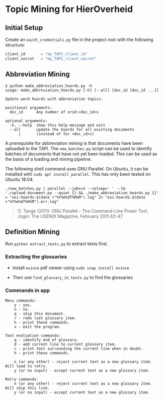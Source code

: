# Topic Mining for HierOverheid

## Initial Setup
Create an `oauth_credentials.py` file in the project root with the following structure:

```python
client_id       = "my_TAPI_client_id"
client_secret   = "my_TAPI_client_secret"
```

## Abbreviation Mining

```shell script
$ python make_abbreviation_hoards.py -h
usage: make_abbreviation_hoards.py [-h] [--all] [doc_id [doc_id ...]]

Update word hoards with abbreviation topics.

positional arguments:
  doc_id      Any number of orid:<doc_id>s

optional arguments:
  -h, --help  show this help message and exit
  --all       update the hoards for all existing documents 
      |       (instead of for <doc_id>s)
```

A prerequisite for abbreviation mining is that documents have been uploaded to the TAPI.
The `new_batches.py` script can be used to identify batches of documents that have not yet been loaded.
This can be used as the basis of a loading and mining pipeline.

The following shell command uses GNU Parallel. 
On Ubuntu, it can be installed with `sudo apt install parallel`.
This has only been tested on Ubuntu 18.04.

```shell script
./new_batches.py | parallel --jobs=2 --colsep=' ' --lb './upload_document.py --quiet {} && ./make_abbreviation_hoards.py {}' > "osi-hoards-$(date +"%Y%m%dT%H%M").log" 2> "osi-hoards-$(date +"%Y%m%dT%H%M").err.log"
```

> O. Tange (2011): GNU Parallel - The Command-Line Power Tool, 
> ;login: The USENIX Magazine, February 2011:42-47.

## Definition Mining

Run `python extract_texts.py` to extract texts first.

### Extracting the glossaries

- Install `evince` pdf viewer using `sudo snap install evince`

- Then use `find_glossary_in_texts.py` to find the glossaries


### Commands in app

```
Menu commands:
    y - yes.
    n - no.
    q - skip this document.
    r - redo last glossary item.
    h - print these commands.
    x - exit the program.

Text evaluation commands:
    q - identify end of glossary.
    d - add current line to current glossary item.
    c - print text surrounding the current line when in doubt.
    h - print these commands.

    n (or any other) - reject current text as a new glossary item. Will lead to retry.
    y (or no input) - accept current text as a new glossary item.

Retry commands:
    n (or any other) - reject current text as a new glossary item. Will skip this line.
    y (or no input) - accept current text as a new glossary item.
```
